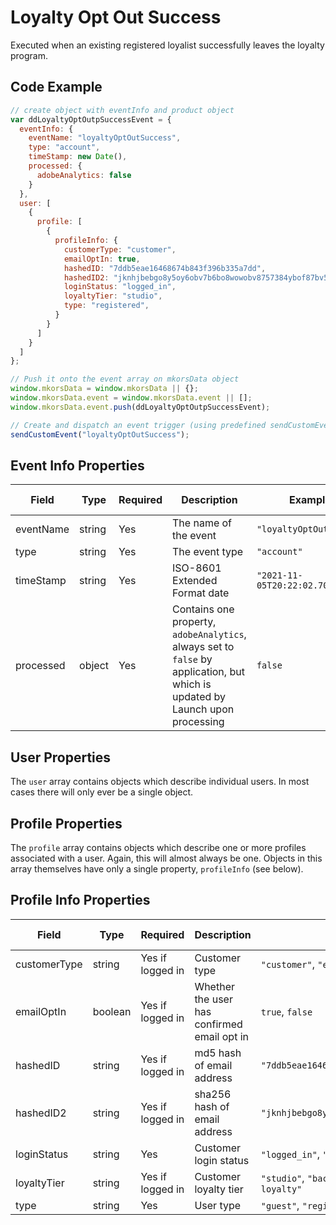 # Loyalty Opt Out Success
Executed when an existing registered loyalist successfully leaves the loyalty program.

## Code Example

```javascript
// create object with eventInfo and product object
var ddLoyaltyOptOutpSuccessEvent = {
  eventInfo: {
    eventName: "loyaltyOptOutSuccess",
    type: "account",
    timeStamp: new Date(),
    processed: {
      adobeAnalytics: false
    }
  },
  user: [
    {
      profile: [
        {
          profileInfo: {
            customerType: "customer",
            emailOptIn: true,
            hashedID: "7ddb5eae16468674b843f396b335a7dd",
            hashedID2: "jknhjbebgo8y5oy6obv7b6bo8wowobv8757384ybof87bv5g4",
            loginStatus: "logged_in",
            loyaltyTier: "studio",
            type: "registered",
          } 
        }
      ]
    }
  ]
};

// Push it onto the event array on mkorsData object
window.mkorsData = window.mkorsData || {};
window.mkorsData.event = window.mkorsData.event || [];
window.mkorsData.event.push(ddLoyaltyOptOutpSuccessEvent);

// Create and dispatch an event trigger (using predefined sendCustomEvent function)
sendCustomEvent("loyaltyOptOutSuccess");
```

## Event Info Properties
|Field|Type|Required|Description|Examples|Pattern|Min Length|Max Length|Min|Max|Multiple Of|
|-----|----|--------|-----------|--------|-------|----------|----------|---|---|-----------|
|eventName|string|Yes|The name of the event|`"loyaltyOptOutSuccess"`|
|type|string|Yes|The event type|`"account"`|
|timeStamp|string|Yes|ISO-8601 Extended Format date|`"2021-11-05T20:22:02.707Z"`|
|processed|object|Yes|Contains one property, `adobeAnalytics`, always set to `false` by application, but which is updated by Launch upon processing|`false`|

## User Properties
The `user` array contains objects which describe individual users. In most cases there will only ever be a single object.

## Profile Properties
The `profile` array contains objects which describe one or more profiles associated with a user. Again, this will almost always be one. Objects in this array themselves have only a single property, `profileInfo` (see below).

## Profile Info Properties
|Field|Type|Required|Description|Examples|Pattern|Min Length|Max Length|Min|Max|Multiple Of|
|-----|----|-----------|--------|-------|----------|----------|---|---|-----------|---|
|customerType|string|Yes if logged in|Customer type|`"customer"`, `"employee"`, `"associate"`|
|emailOptIn|boolean|Yes if logged in|Whether the user has confirmed email opt in|`true`, `false`|
|hashedID|string|Yes if logged in|md5 hash of email address|`"7ddb5eae16468674b843f396b335a7dd"`|
|hashedID2|string|Yes if logged in|sha256 hash of email address|`"jknhjbebgo8y5oy6obv7b6bo8wowobv8757384ybof87bv5g4"`|
|loginStatus|string|Yes|Customer login status|`"logged_in"`, `"logged_out"`|
|loyaltyTier|string|Yes if logged in|Customer loyalty tier|`"studio"`, `"backstage"`, `"runway"`, `"red_carpet"`, `"non-loyalty"`|
|type|string|Yes|User type|`"guest"`, `"registered"`, `"loyalist"`|